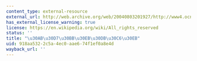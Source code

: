 ```yaml
---
content_type: external-resource
external_url: http://web.archive.org/web/20040803201927/http://www4.ocn.ne.jp/~koshigoe/capsule/
has_external_license_warning: true
license: https://en.wikipedia.org/wiki/All_rights_reserved
status: ''
title: "\u30AB\u30D7\u30BB\u30EB\u30DB\u30C6\u30EB"
uid: 918aa532-2c5a-4ec0-aae6-74f1ef0a8e4d
wayback_url: ''
---
```

